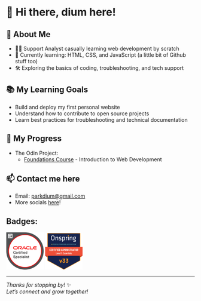 # 👋 Hi there, dium here!

## 🌱 About Me
- 🧑‍💻 Support Analyst casually learning web development by scratch
- 🚀 Currently learning: HTML, CSS, and JavaScript (a little bit of Github stuff too)
- 🛠️ Exploring the basics of coding, troubleshooting, and tech support

## 📚 My Learning Goals
- Build and deploy my first personal website
- Understand how to contribute to open source projects
- Learn best practices for troubleshooting and technical documentation

## 📖 My Progress
- The Odin Project:
     - <a href="https://www.theodinproject.com/paths/foundations/courses/foundations">Foundations Course</a> - Introduction to Web Development

## 📫 Contact me here
- Email: parkdium@gmail.com
- More socials <a href="https://bento.me/dium">here</a>!

## Badges:
<a href="https://www.credly.com/badges/28321c1b-4f66-4d30-9a18-d1976aa8b0eb/linked_in_profile?trk=public_profile_certification-title"><img src="Oracle-Certification-badge_OC-Specialist600X600.png" width="100" alt="Oracle Global Human Resources Cloud 2019 Certified Implementation Specialist"/></a> <a href="https://bcert.me/sivpscybd"><img src="onspring-badge-58626.png" width="100" alt="Certified Onspring Administrator - Level 1: Essentials"/></a>


---

_Thanks for stopping by!_ ✨  
_Let’s connect and grow together!_
